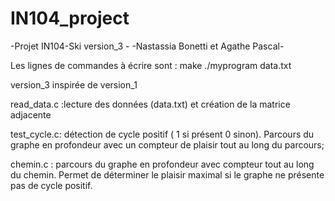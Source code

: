 # IN104_project
-Projet IN104-Ski version_3 - 
-Nastassia Bonetti et Agathe Pascal- 


Les lignes de commandes à écrire sont : 
make 
./myprogram data.txt 

version_3 inspirée de version_1 

read_data.c :lecture des données (data.txt) et création de la matrice adjacente 

test_cycle.c: détection de cycle positif ( 1 si présent 0 sinon). Parcours du graphe en profondeur avec un compteur de plaisir tout au long du parcours; 

chemin.c : parcours du graphe en profondeur avec compteur tout au long du chemin. Permet de déterminer le plaisir maximal si le graphe ne présente pas de cycle positif. 



